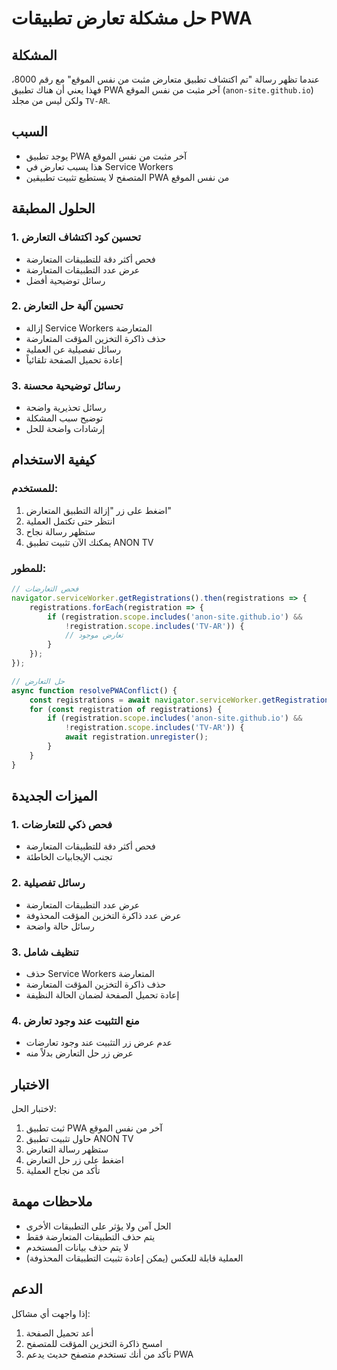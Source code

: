 # حل مشكلة تعارض تطبيقات PWA

## المشكلة
عندما تظهر رسالة "تم اكتشاف تطبيق متعارض مثبت من نفس الموقع" مع رقم 8000، فهذا يعني أن هناك تطبيق PWA آخر مثبت من نفس الموقع (`anon-site.github.io`) ولكن ليس من مجلد `TV-AR`.

## السبب
- يوجد تطبيق PWA آخر مثبت من نفس الموقع
- هذا يسبب تعارض في Service Workers
- المتصفح لا يستطيع تثبيت تطبيقين PWA من نفس الموقع

## الحلول المطبقة

### 1. تحسين كود اكتشاف التعارض
- فحص أكثر دقة للتطبيقات المتعارضة
- عرض عدد التطبيقات المتعارضة
- رسائل توضيحية أفضل

### 2. تحسين آلية حل التعارض
- إزالة Service Workers المتعارضة
- حذف ذاكرة التخزين المؤقت المتعارضة
- رسائل تفصيلية عن العملية
- إعادة تحميل الصفحة تلقائياً

### 3. رسائل توضيحية محسنة
- رسائل تحذيرية واضحة
- توضيح سبب المشكلة
- إرشادات واضحة للحل

## كيفية الاستخدام

### للمستخدم:
1. اضغط على زر "إزالة التطبيق المتعارض"
2. انتظر حتى تكتمل العملية
3. ستظهر رسالة نجاح
4. يمكنك الآن تثبيت تطبيق ANON TV

### للمطور:
```javascript
// فحص التعارضات
navigator.serviceWorker.getRegistrations().then(registrations => {
    registrations.forEach(registration => {
        if (registration.scope.includes('anon-site.github.io') && 
            !registration.scope.includes('TV-AR')) {
            // تعارض موجود
        }
    });
});

// حل التعارض
async function resolvePWAConflict() {
    const registrations = await navigator.serviceWorker.getRegistrations();
    for (const registration of registrations) {
        if (registration.scope.includes('anon-site.github.io') && 
            !registration.scope.includes('TV-AR')) {
            await registration.unregister();
        }
    }
}
```

## الميزات الجديدة

### 1. فحص ذكي للتعارضات
- فحص أكثر دقة للتطبيقات المتعارضة
- تجنب الإيجابيات الخاطئة

### 2. رسائل تفصيلية
- عرض عدد التطبيقات المتعارضة
- عرض عدد ذاكرة التخزين المؤقت المحذوفة
- رسائل حالة واضحة

### 3. تنظيف شامل
- حذف Service Workers المتعارضة
- حذف ذاكرة التخزين المؤقت المتعارضة
- إعادة تحميل الصفحة لضمان الحالة النظيفة

### 4. منع التثبيت عند وجود تعارض
- عدم عرض زر التثبيت عند وجود تعارضات
- عرض زر حل التعارض بدلاً منه

## الاختبار

لاختبار الحل:
1. ثبت تطبيق PWA آخر من نفس الموقع
2. حاول تثبيت تطبيق ANON TV
3. ستظهر رسالة التعارض
4. اضغط على زر حل التعارض
5. تأكد من نجاح العملية

## ملاحظات مهمة

- الحل آمن ولا يؤثر على التطبيقات الأخرى
- يتم حذف التطبيقات المتعارضة فقط
- لا يتم حذف بيانات المستخدم
- العملية قابلة للعكس (يمكن إعادة تثبيت التطبيقات المحذوفة)

## الدعم

إذا واجهت أي مشاكل:
1. أعد تحميل الصفحة
2. امسح ذاكرة التخزين المؤقت للمتصفح
3. تأكد من أنك تستخدم متصفح حديث يدعم PWA

